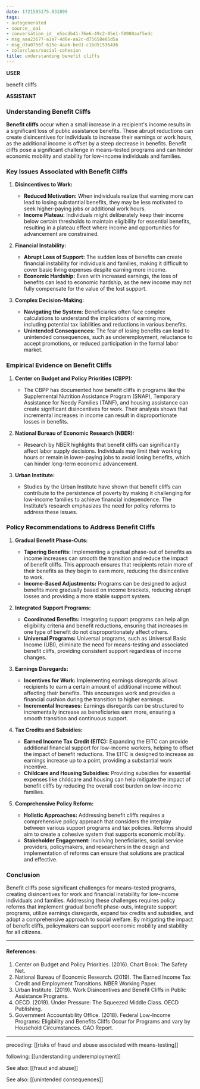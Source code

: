 ```yaml
---
date: 1721595175.831899
tags:
- autogenerated
- source__oai
- conversation_id__e5acdb41-76e6-49c2-85e1-f8988aaf5edc
- msg_aaa23677-a1a7-4d8e-aa2c-d75658e65d5a
- msg_d3a0756f-615e-4aa6-bed1-c1bd51536436
- colorclass/social-cohesion
title: understanding benefit cliffs
---
```


**USER**

benefit cliffs


**ASSISTANT**

### Understanding Benefit Cliffs

**Benefit cliffs** occur when a small increase in a recipient's income results in a significant loss of public assistance benefits. These abrupt reductions can create disincentives for individuals to increase their earnings or work hours, as the additional income is offset by a steep decrease in benefits. Benefit cliffs pose a significant challenge in means-tested programs and can hinder economic mobility and stability for low-income individuals and families.

### Key Issues Associated with Benefit Cliffs

1. **Disincentives to Work:**
   - **Reduced Motivation:** When individuals realize that earning more can lead to losing substantial benefits, they may be less motivated to seek higher-paying jobs or additional work hours.
   - **Income Plateau:** Individuals might deliberately keep their income below certain thresholds to maintain eligibility for essential benefits, resulting in a plateau effect where income and opportunities for advancement are constrained.

2. **Financial Instability:**
   - **Abrupt Loss of Support:** The sudden loss of benefits can create financial instability for individuals and families, making it difficult to cover basic living expenses despite earning more income.
   - **Economic Hardship:** Even with increased earnings, the loss of benefits can lead to economic hardship, as the new income may not fully compensate for the value of the lost support.

3. **Complex Decision-Making:**
   - **Navigating the System:** Beneficiaries often face complex calculations to understand the implications of earning more, including potential tax liabilities and reductions in various benefits.
   - **Unintended Consequences:** The fear of losing benefits can lead to unintended consequences, such as underemployment, reluctance to accept promotions, or reduced participation in the formal labor market.

### Empirical Evidence on Benefit Cliffs

1. **Center on Budget and Policy Priorities (CBPP):**
   - The CBPP has documented how benefit cliffs in programs like the Supplemental Nutrition Assistance Program (SNAP), Temporary Assistance for Needy Families (TANF), and housing assistance can create significant disincentives for work. Their analysis shows that incremental increases in income can result in disproportionate losses in benefits.

2. **National Bureau of Economic Research (NBER):**
   - Research by NBER highlights that benefit cliffs can significantly affect labor supply decisions. Individuals may limit their working hours or remain in lower-paying jobs to avoid losing benefits, which can hinder long-term economic advancement.

3. **Urban Institute:**
   - Studies by the Urban Institute have shown that benefit cliffs can contribute to the persistence of poverty by making it challenging for low-income families to achieve financial independence. The Institute’s research emphasizes the need for policy reforms to address these issues.

### Policy Recommendations to Address Benefit Cliffs

1. **Gradual Benefit Phase-Outs:**
   - **Tapering Benefits:** Implementing a gradual phase-out of benefits as income increases can smooth the transition and reduce the impact of benefit cliffs. This approach ensures that recipients retain more of their benefits as they begin to earn more, reducing the disincentive to work.
   - **Income-Based Adjustments:** Programs can be designed to adjust benefits more gradually based on income brackets, reducing abrupt losses and providing a more stable support system.

2. **Integrated Support Programs:**
   - **Coordinated Benefits:** Integrating support programs can help align eligibility criteria and benefit reductions, ensuring that increases in one type of benefit do not disproportionately affect others.
   - **Universal Programs:** Universal programs, such as Universal Basic Income (UBI), eliminate the need for means-testing and associated benefit cliffs, providing consistent support regardless of income changes.

3. **Earnings Disregards:**
   - **Incentives for Work:** Implementing earnings disregards allows recipients to earn a certain amount of additional income without affecting their benefits. This encourages work and provides a financial cushion during the transition to higher earnings.
   - **Incremental Increases:** Earnings disregards can be structured to incrementally increase as beneficiaries earn more, ensuring a smooth transition and continuous support.

4. **Tax Credits and Subsidies:**
   - **Earned Income Tax Credit (EITC):** Expanding the EITC can provide additional financial support for low-income workers, helping to offset the impact of benefit reductions. The EITC is designed to increase as earnings increase up to a point, providing a substantial work incentive.
   - **Childcare and Housing Subsidies:** Providing subsidies for essential expenses like childcare and housing can help mitigate the impact of benefit cliffs by reducing the overall cost burden on low-income families.

5. **Comprehensive Policy Reform:**
   - **Holistic Approaches:** Addressing benefit cliffs requires a comprehensive policy approach that considers the interplay between various support programs and tax policies. Reforms should aim to create a cohesive system that supports economic mobility.
   - **Stakeholder Engagement:** Involving beneficiaries, social service providers, policymakers, and researchers in the design and implementation of reforms can ensure that solutions are practical and effective.

### Conclusion

Benefit cliffs pose significant challenges for means-tested programs, creating disincentives for work and financial instability for low-income individuals and families. Addressing these challenges requires policy reforms that implement gradual benefit phase-outs, integrate support programs, utilize earnings disregards, expand tax credits and subsidies, and adopt a comprehensive approach to social welfare. By mitigating the impact of benefit cliffs, policymakers can support economic mobility and stability for all citizens.

---

#### References:

1. Center on Budget and Policy Priorities. (2016). Chart Book: The Safety Net.
2. National Bureau of Economic Research. (2019). The Earned Income Tax Credit and Employment Transitions. NBER Working Paper.
3. Urban Institute. (2019). Work Disincentives and Benefit Cliffs in Public Assistance Programs.
4. OECD. (2019). Under Pressure: The Squeezed Middle Class. OECD Publishing.
5. Government Accountability Office. (2018). Federal Low-Income Programs: Eligibility and Benefits Cliffs Occur for Programs and vary by Household Circumstances. GAO Report.


---

preceding: [[risks of fraud and abuse associated with means-testing]]  


following: [[understanding underemployment]]

See also: [[fraud and abuse]]


See also: [[unintended consequences]]